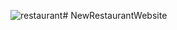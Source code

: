 







![restaurant](https://github.com/SerinCodeSS/NewRestaurantWebsite/assets/143172950/b9119c4c-c0b7-4317-8ecd-9c79ef388669)# NewRestaurantWebsite


